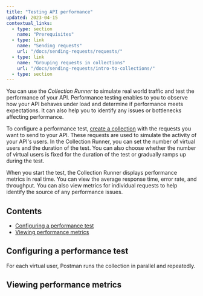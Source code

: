 ```yaml
---
title: "Testing API performance"
updated: 2023-04-15
contextual_links:
  - type: section
    name: "Prerequisites"
  - type: link
    name: "Sending requests"
    url: "/docs/sending-requests/requests/"
  - type: link
    name: "Grouping requests in collections"
    url: "/docs/sending-requests/intro-to-collections/"
  - type: section
---
```


You can use the _Collection Runner_ to simulate real world traffic and test the performance of your API. Performance testing enables to you to observe how your API behaves under load and determine if performance meets expectations. It can also help you to identify any issues or bottlenecks affecting performance.

To configure a performance test, [create a collection](/docs/collections/using-collections/) with the requests you want to send to your API. These requests are used to simulate the activity of your API's users. In the Collection Runner, you can set the number of virtual users and the duration of the test. You can also choose whether the number of virtual users is fixed for the duration of the test or gradually ramps up during the test.

When you start the test, the Collection Runner displays performance metrics in real time. You can view the average response time, error rate, and throughput. You can also view metrics for individual requests to help identify the source of any performance issues.

## Contents

* [Configuring a performance test](#configuring-a-performance-test)
* [Viewing performance metrics](#viewing-performance-metrics)

## Configuring a performance test

For each virtual user, Postman runs the collection in parallel and repeatedly.

## Viewing performance metrics
